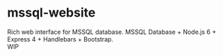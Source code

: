 mssql-website
=============

Rich web interface for MSSQL database.
MSSQL Database + Node.js 6 + Express 4 + Handlebars + Bootstrap.  
WIP
